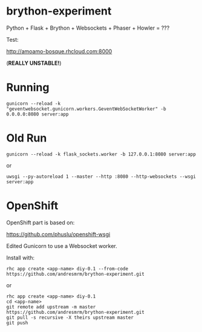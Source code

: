 brython-experiment
==================

Python + Flask + Brython + Websockets + Phaser + Howler = ???

Test:

http://amoamo-bosque.rhcloud.com:8000

(**REALLY UNSTABLE!**)


Running
=======

	gunicorn --reload -k "geventwebsocket.gunicorn.workers.GeventWebSocketWorker" -b 0.0.0.0:8080 server:app

Old Run
=======

	gunicorn --reload -k flask_sockets.worker -b 127.0.0.1:8080 server:app

or

	uwsgi --py-autoreload 1 --master --http :8080 --http-websockets --wsgi server:app

OpenShift
=========

OpenShift part is based on:

https://github.com/phuslu/openshift-wsgi

Edited Gunicorn to use a Websocket worker.

Install with:

	rhc app create <app-name> diy-0.1 --from-code https://github.com/andresmrm/brython-experiment.git

or

	rhc app create <app-name> diy-0.1
	cd <app-name>
	git remote add upstream -m master https://github.com/andresmrm/brython-experiment.git
	git pull -s recursive -X theirs upstream master
	git push
